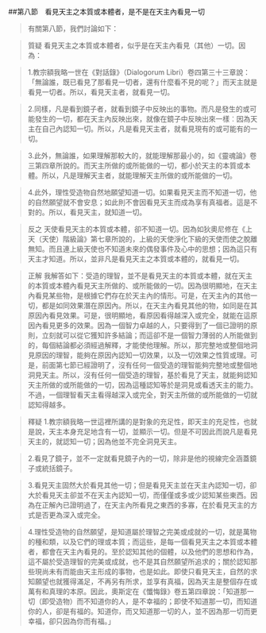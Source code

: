 ##第八節　看見天主之本質或本體者，是不是在天主內看見一切
>有關第八節，我們討論如下：

>質疑	看見天主之本質或本體者，似乎是在天主內看見（其他）一切。因為：

>1.教宗額我略一世在《對話錄》（Dialogorum Libri）卷四第三十三章說：「無論誰，既已看見了那看見一切者，還有什麼看不見的呢？」而天主就是看見一切者。所以，看見天主者，就看見一切。

>2.同樣，凡是看到鏡子者，就看到鏡子中反映出的事物。而凡是發生的或可能發生的一切，都在天主內反映出來，就像在鏡子中反映出來一樣︰因為天主在自己內認知一切。所以，凡是看見天主者，就看見現有的或可能有的一切。

>3.此外，無論誰，如果理解那較大的，就能理解那最小的，如《靈魂論》卷三第四章所說的。而天主所做的或所能做的一切，都小於天主的本質或本體。所以，凡是理解天主者，就能理解天主所做的或所能做的一切。

>4.此外，理性受造物自然地願望知道一切。如果看見天主而不知道一切，他的自然願望就不會安息；如此則不會因看見天主而成為享有真福者。這是不對的。所以，看見天主，就知道一切。

>反之	天使看見天主的本質或本體，卻不知道一切。因為如狄奧尼修在《上天（天使）階級論》第七章所說的，上級的天使淨化下級的天使而使之脫離無知。而且連上級天使也不知道未來的偶發事件及心中的思想；因為這只有天主才知道。所以，並非凡是看見天主之本質或本體的，就看見一切。

>正解	我解答如下：受造的理智，並不是看見天主的本質或本體，就在天主的本質或本體內看見天主所做的、或所能做的一切。因為很明顯地，在天主內看見某些物，是根據它們存在於天主內的情形。可是，在天主內的其他一切，都是如同效果潛在原因內。所以，在天主內看見其他的物，如同是在其原因內看見效果。可是，很明顯地，看原因看得越深入或完全，就能在這原因內看見更多的效果。因為一個智力卓越的人，只要得到了一個已證明的原則，立刻就可以從它獲知許多結論；而這卻不是一個智力薄弱的人所能做到的，每個結論都必須經過解釋，才能使他理解。所以，那完整地或整個地洞見原因的理智，能夠在原因內認知一切效果，以及一切效果之性質或理。可是，前面第七節已經證明了，沒有任何一個受造的理智能夠完整地或整個地洞見天主。所以，沒有任何一個受造的理智，基於看見了天主，就能夠認知天主所做的或所能做的一切，因為這種認知等於是洞見或看透天主的能力。不過，一個理智看天主看得越深入或完全，對天主所做的或所能做的一切就認知得越多。

>釋疑	1.教宗額我略一世這裡所講的是對象的充足性，即天主的充足性，也就是說，天主本身充足地含有一切，並顯示一切。但是不可因此而說凡是看見天主的，就認知一切；因為他並不完全洞見天主。

>2.看見了鏡子，並不一定就看見鏡子內的一切，除非是他的視線完全涵蓋鏡子或統括鏡子。

>3.看見天主固然大於看見其他一切；但是看見天主並在天主內認知一切，卻大於看見天主卻並不在天主內認知一切，而僅僅或多或少認知某些東西。因為在正解內已證明過了，在天主內所看見之東西的多寡，在於看見天主的方式是否更為深入或完全。

>4.理性受造物的自然願望，是知道屬於理智之完美或成就的一切，就是萬物的種和類，以及它們的理或本質；而這些，是每一個看見天主之本質或本體者，都會在天主內看見的。至於認知其他的個體，以及他們的思想和作為，這不屬於受造理智的完美或成就，也不是其自然願望所追求的；關於認知那些現尚未有而能由天主形成的事物，也是如此。即使只看見天主，自然的求知願望也就獲得滿足，不再另有所求，並享有真福，因為天主是整個存在或萬有和真理的本原。因此，奧斯定在《懺悔錄》卷五第四章說：「知道那一切（即受造物）而不知道你的人，是不幸福的；即使不知道那一切，而知道你的人，卻是有福的。知道你，而又知道那一切的人，並不因為那一切而更幸福，卻只因為你而有福。」
